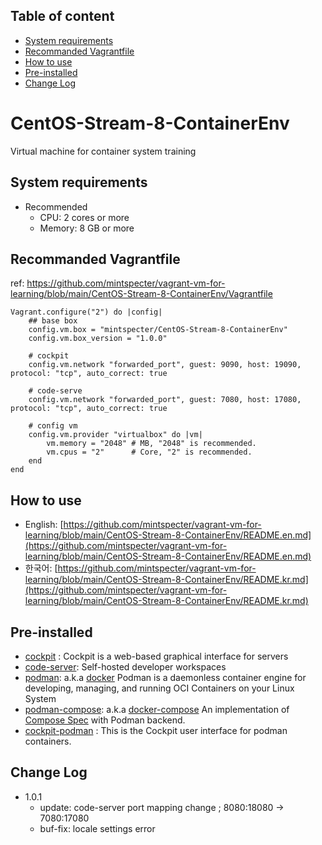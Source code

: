## Table of content 

* [System requirements](#system-requirements)
* [Recommanded Vagrantfile](#recommanded-vagrantfile)
* [How to use](#how-to-use)
* [Pre-installed](#pre-installed)
* [Change Log](#change-log)

# CentOS-Stream-8-ContainerEnv
Virtual machine for container system training

## System requirements
  * Recommended 
    - CPU: 2 cores or more
    - Memory: 8 GB or more

## Recommanded Vagrantfile

ref: https://github.com/mintspecter/vagrant-vm-for-learning/blob/main/CentOS-Stream-8-ContainerEnv/Vagrantfile
```vagrantfile
Vagrant.configure("2") do |config|
    ## base box
    config.vm.box = "mintspecter/CentOS-Stream-8-ContainerEnv"
    config.vm.box_version = "1.0.0"

    # cockpit  
    config.vm.network "forwarded_port", guest: 9090, host: 19090, protocol: "tcp", auto_correct: true

    # code-serve
    config.vm.network "forwarded_port", guest: 7080, host: 17080, protocol: "tcp", auto_correct: true
  
    # config vm
    config.vm.provider "virtualbox" do |vm|
        vm.memory = "2048" # MB, "2048" is recommended.
        vm.cpus = "2"      # Core, "2" is recommended.
    end
end
```

## How to use
  - English: [https://github.com/mintspecter/vagrant-vm-for-learning/blob/main/CentOS-Stream-8-ContainerEnv/README.en.md](https://github.com/mintspecter/vagrant-vm-for-learning/blob/main/CentOS-Stream-8-ContainerEnv/README.en.md)
  - 한국어: [https://github.com/mintspecter/vagrant-vm-for-learning/blob/main/CentOS-Stream-8-ContainerEnv/README.kr.md](https://github.com/mintspecter/vagrant-vm-for-learning/blob/main/CentOS-Stream-8-ContainerEnv/README.kr.md)

## Pre-installed
  * [cockpit](https://cockpit-project.org/) : Cockpit is a web-based graphical interface for servers
  * [code-server](https://coder.com/): Self-hosted developer workspaces
  * [podman](https://podman.io/): a.k.a [docker](https://www.docker.com/) Podman is a daemonless container engine for developing, managing, and running OCI Containers on your Linux System
  * [podman-compose](https://github.com/containers/podman-compose): a.k.a [docker-compose](https://docs.docker.com/compose/) An implementation of [Compose Spec](https://compose-spec.io/) with Podman backend. 
  * [cockpit-podman](https://github.com/cockpit-project/cockpit-podman) : This is the Cockpit user interface for podman containers.

## Change Log
* 1.0.1 
   - update: code-server port mapping change ; 8080:18080 -> 7080:17080
   - buf-fix: locale settings error
